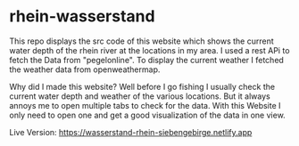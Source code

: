 # rhein-wasserstand

This repo displays the src code of this website which shows the current water depth of the rhein river at the locations in my area. I used a rest APi to fetch the Data from "pegelonline".
To display the current weather I fetched the weather data from openweathermap.

Why did I made this website?
Well before I go fishing I usually check the current water depth and weather of the various locations. But it always annoys me to open multiple tabs to check for the data.
With this Website I only need to open one and get a good visualization of the data in one view.

Live Version: https://wasserstand-rhein-siebengebirge.netlify.app
